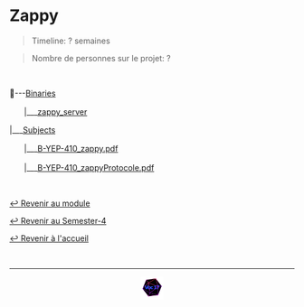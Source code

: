 # Zappy

> Timeline: ? semaines

> Nombre de personnes sur le projet: ?

<br>

📂---[Binaries](https://github.com/Studio-17/Epitech-Subjects/tree/main/Semester-4/B-YEP-400/Zappy/Binaries)

ㅤㅤ|\_\_\_[zappy_server](https://github.com/Studio-17/Epitech-Subjects/blob/main/Semester-4/B-YEP-400/Zappy/Binaries/zappy_server)

|\_\_\_[Subjects](https://github.com/Studio-17/Epitech-Subjects/tree/main/Semester-4/B-YEP-400/Zappy/Subjects)

ㅤㅤ|\_\_\_[B-YEP-410_zappy.pdf](https://github.com/Studio-17/Epitech-Subjects/blob/main/Semester-4/B-YEP-400/Zappy/Subjects/B-YEP-410_zappy.pdf)

ㅤㅤ|\_\_\_[B-YEP-410_zappyProtocole.pdf](https://github.com/Studio-17/Epitech-Subjects/blob/main/Semester-4/B-YEP-400/Zappy/Subjects/B-YEP-410_zappyProtocole.pdf)


<br>

[↩️ Revenir au module](https://github.com/Studio-17/Epitech-Subjects/tree/main/Semester-4/B-YEP-400)

[↩️ Revenir au Semester-4](https://github.com/Studio-17/Epitech-Subjects/tree/main/Semester-4)

[↩️ Revenir à l'accueil](https://github.com/Studio-17/Epitech-Subjects)

<br>

---

<div align="center">

<a href="https://github.com/Studio-17" target="_blank"><img src="../../../assets/voc17.gif" width="40"></a>

</div>